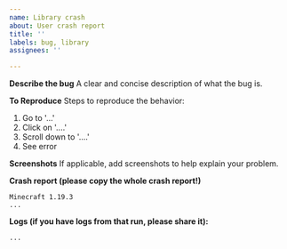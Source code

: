 ```yaml
---
name: Library crash
about: User crash report
title: ''
labels: bug, library
assignees: ''

---
```


**Describe the bug**
A clear and concise description of what the bug is.

**To Reproduce**
Steps to reproduce the behavior:
1. Go to '...'
2. Click on '....'
3. Scroll down to '....'
4. See error

**Screenshots**
If applicable, add screenshots to help explain your problem.

**Crash report (please copy the whole crash report!)**
```
Minecraft 1.19.3
...
```

**Logs (if you have logs from that run, please share it):**
```
...
```

